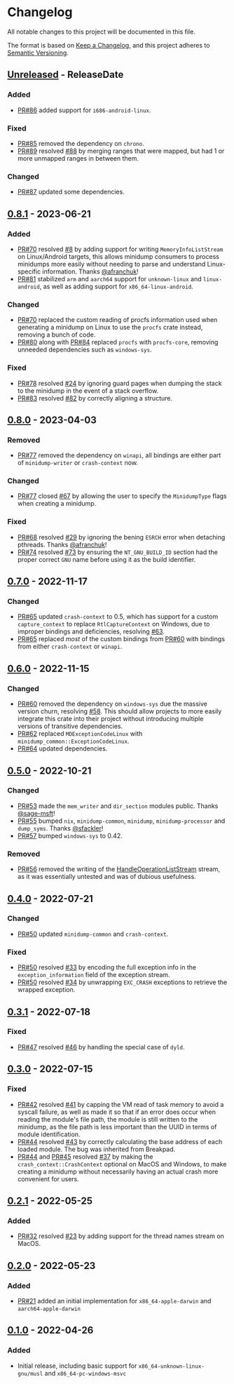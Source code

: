 <!-- markdownlint-disable blanks-around-headings blanks-around-lists no-duplicate-heading -->

# Changelog
All notable changes to this project will be documented in this file.

The format is based on [Keep a Changelog](https://keepachangelog.com/en/1.0.0/),
and this project adheres to [Semantic Versioning](https://semver.org/spec/v2.0.0.html).

<!-- next-header -->
## [Unreleased] - ReleaseDate
### Added
- [PR#86](https://github.com/rust-minidump/minidump-writer/pull/86) added support for `i686-android-linux`.

### Fixed
- [PR#85](https://github.com/rust-minidump/minidump-writer/pull/85) removed the dependency on `chrono`.
- [PR#89](https://github.com/rust-minidump/minidump-writer/pull/89) resolved [#88](https://github.com/rust-minidump/minidump-writer/issues/88) by merging ranges that were mapped, but had 1 or more unmapped ranges in between them.

### Changed
- [PR#87](https://github.com/rust-minidump/minidump-writer/pull/87) updated some dependencies.

## [0.8.1] - 2023-06-21
### Added
- [PR#70](https://github.com/rust-minidump/minidump-writer/pull/70) resolved [#8](https://github.com/rust-minidump/minidump-writer/issues/8) by adding support for writing `MemoryInfoListStream` on Linux/Android targets, this allows minidump consumers to process minidumps more easily without needing to parse and understand Linux-specific information. Thanks [@afranchuk](https://github.com/afranchuk)!
- [PR#81](https://github.com/rust-minidump/minidump-writer/pull/81) stabilized `arm` and `aarch64` support for `unknown-linux` and `linux-android`, as well as adding support for `x86_64-linux-android`.

### Changed
- [PR#70](https://github.com/rust-minidump/minidump-writer/pull/70) replaced the custom reading of procfs information used when generating a minidump on Linux to use the `procfs` crate instead, removing a bunch of code.
- [PR#80](https://github.com/rust-minidump/minidump-writer/pull/80) along with [PR#84](https://github.com/rust-minidump/minidump-writer/pull/84) replaced `procfs` with `procfs-core`, removing unneeded dependencies such as `windows-sys`.

### Fixed
- [PR#78](https://github.com/rust-minidump/minidump-writer/pull/78) resolved [#24](https://github.com/rust-minidump/minidump-writer/issues/24) by ignoring guard pages when dumping the stack to the minidump in the event of a stack overflow.
- [PR#83](https://github.com/rust-minidump/minidump-writer/pull/83) resolved [#82](https://github.com/rust-minidump/minidump-writer/issues/82) by correctly aligning a structure.

## [0.8.0] - 2023-04-03
### Removed
- [PR#77](https://github.com/rust-minidump/minidump-writer/pull/77) removed the dependency on `winapi`, all bindings are either part of `minidump-writer` or `crash-context` now.

### Changed
- [PR#77](https://github.com/rust-minidump/minidump-writer/pull/77) closed [#67](https://github.com/rust-minidump/minidump-writer/issues/67) by allowing the user to specify the `MinidumpType` flags when creating a minidump.

### Fixed
- [PR#68](https://github.com/rust-minidump/minidump-writer/pull/68) resolved [#29](https://github.com/rust-minidump/minidump-writer/issues/29) by ignoring the bening `ESRCH` error when detaching pthreads. Thanks [@afranchuk](https://github.com/afranchuk)!
- [PR#74](https://github.com/rust-minidump/minidump-writer/pull/74) resolved [#73](https://github.com/rust-minidump/minidump-writer/issues/73) by ensuring the `NT_GNU_BUILD_ID` section had the proper correct `GNU` name before using it as the build identifier.

## [0.7.0] - 2022-11-17
### Changed
- [PR#65](https://github.com/rust-minidump/minidump-writer/pull/65) updated `crash-context` to 0.5, which has support for a custom `capture_context` to replace `RtlCaptureContext` on Windows, due to improper bindings and deficiencies, resolving [#63](https://github.com/rust-minidump/minidump-writer/issues/63).
- [PR#65](https://github.com/rust-minidump/minidump-writer/pull/65) replaced _most_ of the custom bindings from [PR#60](https://github.com/rust-minidump/minidump-writer/pull/60) with bindings from either `crash-context` or `winapi`.

## [0.6.0] - 2022-11-15
### Changed
- [PR#60](https://github.com/rust-minidump/minidump-writer/pull/60) removed the dependency on `windows-sys` due the massive version churn, resolving [#58](https://github.com/rust-minidump/minidump-writer/issues/58). This should allow projects to more easily integrate this crate into their project without introducing multiple versions of transitive dependencies.
- [PR#62](https://github.com/rust-minidump/minidump-writer/pull/62) replaced `MDExceptionCodeLinux` with `minidump_common::ExceptionCodeLinux`.
- [PR#64](https://github.com/rust-minidump/minidump-writer/pull/64) updated dependencies.

## [0.5.0] - 2022-10-21
### Changed
- [PR#53](https://github.com/rust-minidump/minidump-writer/pull/53) made the `mem_writer` and `dir_section` modules public. Thanks [@sage-msft](https://github.com/sage-msft)!
- [PR#55](https://github.com/rust-minidump/minidump-writer/pull/55) bumped `nix`, `minidump-common`, `minidump`, `minidump-processor` and `dump_syms`. Thanks
[@sfackler](https://github.com/sfackler)!
- [PR#57](https://github.com/rust-minidump/minidump-writer/pull/57) bumped `windows-sys` to 0.42.

### Removed
- [PR#56](https://github.com/rust-minidump/minidump-writer/pull/56) removed the writing of the [HandleOperationListStream](https://learn.microsoft.com/en-us/windows/win32/api/minidumpapiset/ns-minidumpapiset-minidump_handle_operation_list) stream, as it was essentially untested and was of dubious usefulness.

## [0.4.0] - 2022-07-21
### Changed
- [PR#50](https://github.com/rust-minidump/minidump-writer/pull/50) updated `minidump-common` and `crash-context`.

### Fixed
- [PR#50](https://github.com/rust-minidump/minidump-writer/pull/50) resolved [#33](https://github.com/rust-minidump/minidump-writer/issues/33) by encoding the full exception info in the `exception_information` field of the exception stream.
- [PR#50](https://github.com/rust-minidump/minidump-writer/pull/50) resolved [#34](https://github.com/rust-minidump/minidump-writer/issues/34) by unwrapping `EXC_CRASH` exceptions to retrieve the wrapped exception.

## [0.3.1] - 2022-07-18
### Fixed
- [PR#47](https://github.com/rust-minidump/minidump-writer/pull/47) resolved [#46](https://github.com/rust-minidump/minidump-writer/issues/46) by handling the special case of `dyld`.

## [0.3.0] - 2022-07-15
### Fixed
- [PR#42](https://github.com/rust-minidump/minidump-writer/pull/42) resolved [#41](https://github.com/rust-minidump/minidump-writer/issues/41) by capping the VM read of task memory to avoid a syscall failure, as well as made it so that if an error does occur when reading the module's file path, the module is still written to the minidump, as the file path is less important than the UUID in terms of module identification.
- [PR#44](https://github.com/rust-minidump/minidump-writer/pull/44) resolved [#43](https://github.com/rust-minidump/minidump-writer/issues/43) by correctly calculating the base address of each loaded module. The bug was inherited from Breakpad.
- [PR#44](https://github.com/rust-minidump/minidump-writer/pull/44) and [PR#45](https://github.com/rust-minidump/minidump-writer/pull/45) resolved [#37](https://github.com/rust-minidump/minidump-writer/issues/37) by making the `crash_context::CrashContext` optional on MacOS and Windows, to make creating a minidump without necessarily having an actual crash more convenient for users.

## [0.2.1] - 2022-05-25
### Added
- [PR#32](https://github.com/rust-minidump/minidump-writer/pull/32) resolved [#23](https://github.com/rust-minidump/minidump-writer/issues/23) by adding support for the thread names stream on MacOS.

## [0.2.0] - 2022-05-23
### Added
- [PR#21](https://github.com/rust-minidump/minidump-writer/pull/21) added an initial implementation for `x86_64-apple-darwin` and `aarch64-apple-darwin`

## [0.1.0] - 2022-04-26
### Added
- Initial release, including basic support for `x86_64-unknown-linux-gnu/musl` and `x86_64-pc-windows-msvc`

<!-- next-url -->
[Unreleased]: https://github.com/rust-minidump/minidump-writer/compare/0.8.1...HEAD
[0.8.1]: https://github.com/rust-minidump/minidump-writer/compare/0.8.0...0.8.1
[0.8.0]: https://github.com/rust-minidump/minidump-writer/compare/0.7.0...0.8.0
[0.7.0]: https://github.com/rust-minidump/minidump-writer/compare/0.6.0...0.7.0
[0.6.0]: https://github.com/rust-minidump/minidump-writer/compare/0.5.0...0.6.0
[0.5.0]: https://github.com/rust-minidump/minidump-writer/compare/0.4.0...0.5.0
[0.4.0]: https://github.com/rust-minidump/minidump-writer/compare/0.3.1...0.4.0
[0.3.1]: https://github.com/rust-minidump/minidump-writer/compare/0.3.0...0.3.1
[0.3.0]: https://github.com/rust-minidump/minidump-writer/compare/0.2.1...0.3.0
[0.2.1]: https://github.com/rust-minidump/minidump-writer/compare/0.2.0...0.2.1
[0.2.0]: https://github.com/rust-minidump/minidump-writer/compare/0.1.0...0.2.0
[0.1.0]: https://github.com/rust-minidump/minidump-writer/releases/tag/0.1.0

